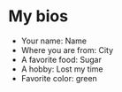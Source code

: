 # My bios

* Your name: Name
* Where you are from: City
* A favorite food: Sugar
* A hobby: Lost my time
* Favorite color: green
